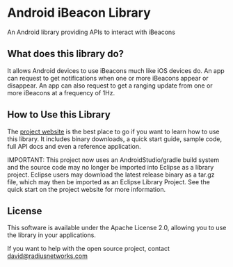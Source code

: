 Android iBeacon Library
=======================

An Android library providing APIs to interact with iBeacons


## What does this library do?

It allows Android devices to use iBeacons much like iOS devices do.  An app can request to get notifications when one
or more iBeacons appear or disappear.  An app can also request to get a ranging update from one or more iBeacons
at a frequency of 1Hz.  

## How to Use this Library

The [project website](http://developer.radiusnetworks.com/ibeacon/android/) is the best place to go if you want
to learn how to use this library.  It includes binary downloads, a quick start guide, sample code, full API docs and even a reference application.

IMPORTANT:  This project now uses an AndroidStudio/gradle build system and the source code may no longer be imported into Eclipse as a library project.
Eclipse users may download the latest release binary as a tar.gz file, which may then be imported as an Eclipse Library Project.  See the quick start on the project website for more information.

## License

This software is available under the Apache License 2.0, allowing you to use the library in your applications.

If you want to help with the open source project, contact david@radiusnetworks.com

